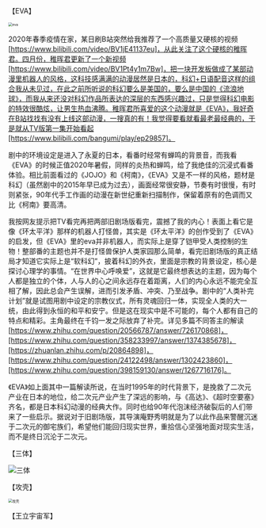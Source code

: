【EVA】

<img src="C:\Users\zjh2019\Pictures\报告\eva.png" alt="eva" style="zoom:50%;" />

2020年春季疫情在家，某日刷B站突然给我推荐了一个高质量又硬核的视频[https://www.bilibili.com/video/BV1jE41137eu]，从此关注了这个硬核的稚晖君。四月份，稚晖君更新了一个新视频[https://www.bilibili.com/video/BV1Pt4y1m7Bw]，把一块开发板做成了某部动漫里机器人的风格，这科技感满满的动漫居然是日本的，科幻+日语配音这样的组合我从未见过，在此之前所听说的科幻要么是美国的，要么是中国的《流浪地球》，而我从来还没对科幻作品所表达的深层的东西感兴趣过，只是觉得科幻电影的特效很酷炫，让男生热血沸腾。稚晖君所喜爱的这个动漫就是《EVA》，我好奇在B站找找有没有上线这部动漫，一搜真的有！我觉得要看就看最老最经典的，于是就从TV版第一集开始看起[https://www.bilibili.com/bangumi/play/ep29857]。

剧中的环境设定是进入了永夏的日本，看番时经常有蝉鸣的背景音，而我看《EVA》的时候正值2020年暑假，同样的炎热和蝉鸣，给了我绝佳的沉浸式看番体验。相比前面看过的《JOJO》和《柯南》，《EVA》又是不一样的风格，题材是科幻（虽然剧中的2015年早已成为过去），画面经常很安静，节奏有时很慢，有时则紧张，90年代手工作画的动漫在新世纪重新扫描制作，保留着原有的色调而又比《柯南》要高清。

我按网友提示把TV看完再把两部旧剧场版看完，震撼了我的内心！表面上看它是像《环太平洋》那样的机器人打怪兽，其实是《环太平洋》的创作受到了《EVA》的启发，但《EVA》里的eva并非机器人，而实际上是穿了铠甲受人类控制的生物！整部番的主题也并不是打怪兽保护人类家园那么简单，看完旧剧场版的真正结局才知道它实际上是“软科幻”，披着科幻的外衣，里面是宗教的背景设定，核心是探讨心理学的事情。“在世界中心呼唤爱”，这就是它最终想表达的主题，因为每个人都是独立的个体，人与人的心之间永远存在着距离，人们的内心永远不能完全互相了解，因此总会产生误解，进而引发矛盾、冲突、乃至战争。剧中的“人类补完计划”就是试图用剧中设定的宗教仪式，所有灵魂回归一体，实现全人类的大一统，由此得到永恒的和平和安宁。但是这在现实中是不可能的，每个人都有自己的特点和精彩。主角最终在千钧一发之际放弃了补完。详见多篇不同答主的解读[https://www.zhihu.com/question/20566787/answer/726170868]，[https://www.zhihu.com/question/358233997/answer/1374385678]，[https://zhuanlan.zhihu.com/p/20864898]，[https://www.zhihu.com/question/24122498/answer/1302423860]，[https://www.zhihu.com/question/398159130/answer/1267716176]。

《EVA》如上面其中一篇解读所说，在当时1995年的时代背景下，是挽救了二次元产业在日本的地位，给二次元产业产生了深远的影响，与《高达》、《超时空要塞》齐名，都是日本科幻动漫的经典大作。同时也给90年代泡沫经济破裂后的人们带来了一些启示。据说对于旧剧场版，其导演庵野秀明就是为了以此作品来警醒沉迷于二次元的御宅族们，希望他们能回归现实世界，重拾信心坚强地面对现实生活，而不是终日沉沦于二次元。

【三体】

![三体](C:\Users\zjh2019\Pictures\报告\三体.png)



【攻壳】

<img src="C:\Users\zjh2019\Pictures\报告\攻壳.png" alt="攻壳" style="zoom:50%;" />



【王立宇宙军】

